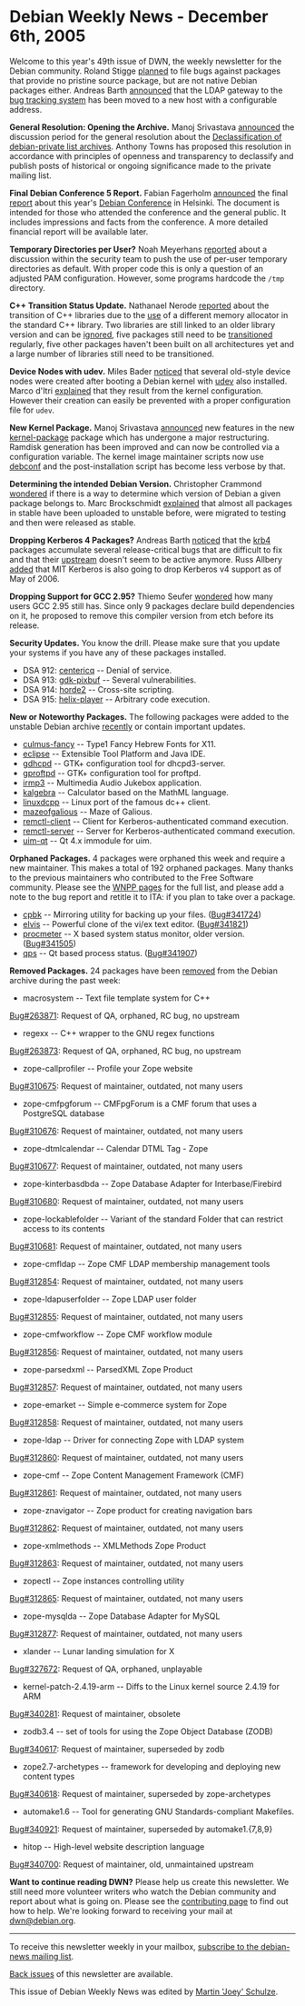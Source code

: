 
Debian Weekly News - December 6th, 2005
=======================================


Welcome to this year's 49th issue of DWN, the weekly newsletter for the
Debian community. Roland Stigge [planned](https://lists.debian.org/debian-devel/2005/11/msg00364.html)
to file bugs against packages that provide no pristine source package, but are
not native Debian packages either. Andreas Barth [announced](https://lists.debian.org/debian-devel/2005/11/msg00604.html)
that the LDAP gateway to the [bug tracking system](https://www.debian.org/Bugs/)
has been moved to a new host with a configurable address.


**General Resolution: Opening the Archive.** Manoj Srivastava
[announced](https://lists.debian.org/debian-vote/2005/11/msg00070.html) the discussion period for the general resolution about the [Declassification of debian-private list
archives](https://www.debian.org/vote/2005/vote_002). Anthony Towns has proposed this resolution in accordance with
principles of openness and transparency to declassify and publish posts of
historical or ongoing significance made to the private mailing list.


**Final Debian Conference 5 Report.** Fabian Fagerholm [announced](https://lists.debian.org/debian-devel-announce/2005/12/msg00001.html) the final [report](http://media.debconf.org/dc5/FinalReport.pdf) about this year's [Debian Conference](https://www.debian.org/events/2005/0710-debconf) in Helsinki. The document is intended for those who
attended the conference and the general public. It includes impressions and
facts from the conference. A more detailed financial report will be available
later.


**Temporary Directories per User?** Noah Meyerhans [reported](https://lists.debian.org/debian-devel/2005/11/msg00297.html)
about a discussion within the security team to push the use of per-user
temporary directories as default. With proper code this is only a question of
an adjusted PAM configuration. However, some programs hardcode the
`/tmp` directory.


**C++ Transition Status Update.** Nathanael Nerode [reported](https://lists.debian.org/debian-release/2005/12/msg00000.html)
about the transition of C++ libraries due to the [use](https://lists.debian.org/debian-devel-announce/2005/11/msg00010.html)
of a different memory allocator in the standard C++ library. Two libraries
are still linked to an older library version and can be [ignored](https://lists.debian.org/debian-release/2005/12/msg00003.html),
five packages still need to be [transitioned](https://people.debian.org/~djpig/gcc-transition/)
regularly, five other packages haven't been built on all architectures yet and
a large number of libraries still need to be transitioned.


**Device Nodes with udev.** Miles Bader [noticed](https://lists.debian.org/debian-devel/2005/11/msg00507.html)
that several old-style device nodes were created after booting a Debian kernel
with [udev](https://packages.debian.org/udev) also installed. Marco
d'Itri [explained](https://lists.debian.org/debian-devel/2005/11/msg00511.html) that they result from the kernel configuration. However their
creation can easily be prevented with a proper configuration file for
`udev`.


**New Kernel Package.** Manoj Srivastava [announced](https://lists.debian.org/debian-devel/2005/11/msg00590.html)
new features in the new [kernel-package](https://packages.debian.org/kernel-package) package which has undergone a major restructuring. Ramdisk
generation has been improved and can now be controlled via a configuration
variable. The kernel image maintainer scripts now use [debconf](https://packages.debian.org/debconf) and the
post-installation script has become less verbose by that.


**Determining the intended Debian Version.** Christopher
Crammond [wondered](https://lists.debian.org/debian-devel/2005/11/msg00684.html) if there is a way to determine which version of Debian a given
package belongs to. Marc Brockschmidt [explained](https://lists.debian.org/debian-devel/2005/11/msg00693.html)
that almost all packages in stable have been uploaded to unstable before, were
migrated to testing and then were released as stable.


**Dropping Kerberos 4 Packages?** Andreas Barth [noticed](https://lists.debian.org/debian-devel/2005/11/msg00803.html)
that the [krb4](https://packages.debian.org/src:krb4) packages
accumulate several release-critical bugs that are difficult to fix and that
their [upstream](http://www.pdc.kth.se/kth-krb/) doesn't seem to be
active anymore. Russ Allbery [added](https://lists.debian.org/debian-devel/2005/11/msg00808.html)
that MIT Kerberos is also going to drop Kerberos v4 support as of May of
2006.


**Dropping Support for GCC 2.95?** Thiemo Seufer [wondered](https://lists.debian.org/debian-devel/2005/11/msg00999.html)
how many users GCC 2.95 still has. Since only 9 packages declare build
dependencies on it, he proposed to remove this compiler version from etch
before its release.


**Security Updates.** You know the drill. Please make sure
that you update your systems if you have any of these packages installed.


* DSA 912: [centericq](https://www.debian.org/security/2005/dsa-912) --
 Denial of service.
* DSA 913: [gdk-pixbuf](https://www.debian.org/security/2005/dsa-913) --
 Several vulnerabilities.
* DSA 914: [horde2](https://www.debian.org/security/2005/dsa-914) --
 Cross-site scripting.
* DSA 915: [helix-player](https://www.debian.org/security/2005/dsa-915) --
 Arbitrary code execution.


**New or Noteworthy Packages.** The following packages were
added to the unstable Debian archive [recently](https://packages.debian.org/unstable/newpkg_main) or contain
important updates.


* [culmus-fancy](https://packages.debian.org/unstable/x11/culmus-fancy)
 -- Type1 Fancy Hebrew Fonts for X11.
* [eclipse](https://packages.debian.org/unstable/devel/eclipse)
 -- Extensible Tool Platform and Java IDE.
* [gdhcpd](https://packages.debian.org/unstable/admin/gdhcpd)
 -- GTK+ configuration tool for dhcpd3-server.
* [gproftpd](https://packages.debian.org/unstable/admin/gproftpd)
 -- GTK+ configuration tool for proftpd.
* [irmp3](https://packages.debian.org/unstable/sound/irmp3)
 -- Multimedia Audio Jukebox application.
* [kalgebra](https://packages.debian.org/unstable/kde/kalgebra)
 -- Calculator based on the MathML language.
* [linuxdcpp](https://packages.debian.org/unstable/net/linuxdcpp)
 -- Linux port of the famous dc++ client.
* [mazeofgalious](https://packages.debian.org/unstable/games/mazeofgalious)
 -- Maze of Galious.
* [remctl-client](https://packages.debian.org/unstable/net/remctl-client)
 -- Client for Kerberos-authenticated command execution.
* [remctl-server](https://packages.debian.org/unstable/net/remctl-server)
 -- Server for Kerberos-authenticated command execution.
* [uim-qt](https://packages.debian.org/unstable/x11/uim-qt)
 -- Qt 4.x immodule for uim.


**Orphaned Packages.** 4 packages were orphaned this week and
require a new maintainer. This makes a total of 192 orphaned packages. Many
thanks to the previous maintainers who contributed to the Free Software
community. Please see the [WNPP pages](https://www.debian.org/devel/wnpp/) for
the full list, and please add a note to the bug report and retitle it to ITA:
if you plan to take over a package.


* [cpbk](https://packages.debian.org/unstable/utils/cpbk)
 -- Mirroring utility for backing up your files.
 ([Bug#341724](https://bugs.debian.org/341724))
* [elvis](https://packages.debian.org/unstable/editors/elvis)
 -- Powerful clone of the vi/ex text editor.
 ([Bug#341821](https://bugs.debian.org/341821))
* [procmeter](https://packages.debian.org/unstable/utils/procmeter)
 -- X based system status monitor, older version.
 ([Bug#341505](https://bugs.debian.org/341505))
* [qps](https://packages.debian.org/unstable/x11/qps)
 -- Qt based process status.
 ([Bug#341907](https://bugs.debian.org/341907))


**Removed Packages.** 24 packages have been [removed](https://ftp-master.debian.org/removals.txt) from the Debian
archive during the past week:


* macrosystem -- Text file template system for C++
   
[Bug#263871](https://bugs.debian.org/263871):
 Request of QA, orphaned, RC bug, no upstream
* regexx -- C++ wrapper to the GNU regex functions
   
[Bug#263873](https://bugs.debian.org/263873):
 Request of QA, orphaned, RC bug, no upstream
* zope-callprofiler -- Profile your Zope website
   
[Bug#310675](https://bugs.debian.org/310675):
 Request of maintainer, outdated, not many users
* zope-cmfpgforum -- CMFpgForum is a CMF forum that uses a PostgreSQL database
   
[Bug#310676](https://bugs.debian.org/310676):
 Request of maintainer, outdated, not many users
* zope-dtmlcalendar -- Calendar DTML Tag - Zope
   
[Bug#310677](https://bugs.debian.org/310677):
 Request of maintainer, outdated, not many users
* zope-kinterbasdbda -- Zope Database Adapter for Interbase/Firebird
   
[Bug#310680](https://bugs.debian.org/310680):
 Request of maintainer, outdated, not many users
* zope-lockablefolder -- Variant of the standard Folder that can restrict access to its contents
   
[Bug#310681](https://bugs.debian.org/310681):
 Request of maintainer, outdated, not many users
* zope-cmfldap -- Zope CMF LDAP membership management tools
   
[Bug#312854](https://bugs.debian.org/312854):
 Request of maintainer, outdated, not many users
* zope-ldapuserfolder -- Zope LDAP user folder
   
[Bug#312855](https://bugs.debian.org/312855):
 Request of maintainer, outdated, not many users
* zope-cmfworkflow -- Zope CMF workflow module
   
[Bug#312856](https://bugs.debian.org/312856):
 Request of maintainer, outdated, not many users
* zope-parsedxml -- ParsedXML Zope Product
   
[Bug#312857](https://bugs.debian.org/312857):
 Request of maintainer, outdated, not many users
* zope-emarket -- Simple e-commerce system for Zope
   
[Bug#312858](https://bugs.debian.org/312858):
 Request of maintainer, outdated, not many users
* zope-ldap -- Driver for connecting Zope with LDAP system
   
[Bug#312860](https://bugs.debian.org/312860):
 Request of maintainer, outdated, not many users
* zope-cmf -- Zope Content Management Framework (CMF)
   
[Bug#312861](https://bugs.debian.org/312861):
 Request of maintainer, outdated, not many users
* zope-znavigator -- Zope product for creating navigation bars
   
[Bug#312862](https://bugs.debian.org/312862):
 Request of maintainer, outdated, not many users
* zope-xmlmethods -- XMLMethods Zope Product
   
[Bug#312863](https://bugs.debian.org/312863):
 Request of maintainer, outdated, not many users
* zopectl -- Zope instances controlling utility
   
[Bug#312865](https://bugs.debian.org/312865):
 Request of maintainer, outdated, not many users
* zope-mysqlda -- Zope Database Adapter for MySQL
   
[Bug#312877](https://bugs.debian.org/312877):
 Request of maintainer, outdated, not many users
* xlander -- Lunar landing simulation for X
   
[Bug#327672](https://bugs.debian.org/327672):
 Request of QA, orphaned, unplayable
* kernel-patch-2.4.19-arm -- Diffs to the Linux kernel source 2.4.19 for ARM
   
[Bug#340281](https://bugs.debian.org/340281):
 Request of maintainer, obsolete
* zodb3.4 -- set of tools for using the Zope Object Database (ZODB)
   
[Bug#340617](https://bugs.debian.org/340617):
 Request of maintainer, superseded by zodb
* zope2.7-archetypes -- framework for developing and deploying new content types
   
[Bug#340618](https://bugs.debian.org/340618):
 Request of maintainer, superseded by zope-archetypes
* automake1.6 -- Tool for generating GNU Standards-compliant Makefiles.
   
[Bug#340921](https://bugs.debian.org/340921):
 Request of maintainer, superseded by automake1.{7,8,9}
* hitop -- High-level website description language
   
[Bug#340700](https://bugs.debian.org/340700):
 Request of maintainer, old, unmaintained upstream


**Want to continue reading DWN?** Please help us create this
newsletter. We still need more volunteer writers who watch the Debian
community and report about what is going on. Please see the [contributing page](https://www.debian.org/News/weekly/contributing) to find out how
to help. We're looking forward to receiving your mail at [dwn@debian.org](mailto:dwn@debian.org).




---



 To receive this newsletter weekly in your mailbox, [subscribe to the debian-news mailing list](https://lists.debian.org/debian-news/).



[Back issues](https://www.debian.org/News/weekly/) of this newsletter are available.



This issue of Debian Weekly News was edited by [Martin 'Joey' Schulze](mailto:dwn@debian.org).




